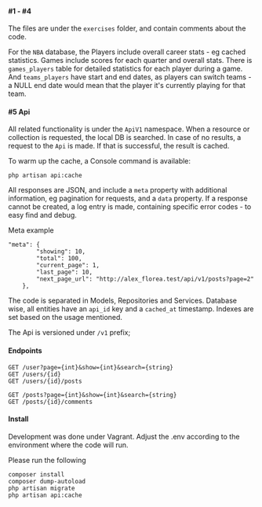#### #1 - #4
The files are under the ```exercises``` folder, and contain comments about the code.

For the ``NBA`` database, the Players include overall career stats - eg cached statistics. Games include scores for each quarter and overall stats. There is ```games_players``` table for detailed statistics for each player during a game. And ```teams_players``` have start and end dates, as players can switch teams - a NULL end date would mean that the player it's currently playing for that team.
#### #5 Api

All related functionality is under the ```ApiV1``` namespace.
When a resource or collection is requested, the local DB is searched. In case of no results, a request to the ```Api``` is made. If that is successful, the result is cached.

To warm up the cache, a Console command is available:
```
php artisan api:cache
```

All responses are JSON, and include a ```meta``` property with additional information, eg pagination for requests, and a ```data``` property. If a response cannot be created, a log entry is made, containing specific error codes - to easy find and debug.

Meta example
```
"meta": {
        "showing": 10,
        "total": 100,
        "current_page": 1,
        "last_page": 10,
        "next_page_url": "http://alex_florea.test/api/v1/posts?page=2"
    },
```

The code is separated in Models, Repositories and Services. Database wise, all entities have an ```api_id``` key and a ```cached_at``` timestamp. Indexes are set based on the usage mentioned.

The Api is versioned under ```/v1``` prefix;

#### Endpoints
```
GET /user?page={int}&show={int}&search={string}
GET /users/{id}
GET /users/{id}/posts

GET /posts?page={int}&show={int}&search={string}
GET /posts/{id}/comments
```

#### Install
Development was done under Vagrant. Adjust the .env according to the environment where the code will run.

Please run the following
```
composer install
composer dump-autoload
php artisan migrate
php artisan api:cache
```
